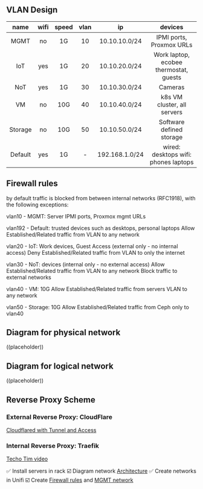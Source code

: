 ## VLAN Design

| name         | wifi | speed | vlan | ip         | devices                                                                                  |
|:------------:|:----:|:----:|:----:|:----------:|:----------------------------------------------------------------------------------------:|
| MGMT          | no   | 1G | 10    | 10.10.10.0/24  | IPMI ports, Proxmox URLs                                                           
| IoT          | yes  | 1G | 20   | 10.10.20.0/24 | Work laptop, ecobee thermostat, guests |
| NoT | yes   | 1G   | 30 | 10.10.30.0/24 |  Cameras                                                                    |
| VM      | no   | 10G | 40   | 10.10.40.0/24 | k8s VM cluster, all servers
| Storage | no   | 10G | 50   | 10.10.50.0/24 | Software defined storage                                                                    |
Default         | yes  | 1G | -   | 192.168.1.0/24 | wired: desktops wifi: phones  laptops                                                             |

## Firewall rules
by default traffic is blocked from between internal networks (RFC1918), with the following exceptions:

vlan10 - MGMT: Server IPMI ports, Proxmox mgmt URLs

vlan192 - Default: trusted devices such as desktops, personal laptops
Allow Established/Related traffic from VLAN to any network

vlan20 - IoT: Work devices, Guest Access (external only - no internal access)
Deny Established/Related traffic from VLAN to only the internet

vlan30 - NoT: devices (internal only - no external access)
Allow Established/Related traffic from VLAN to any network
Block traffic to external networks

vlan40 - VM: 10G
Allow Established/Related traffic from servers VLAN to any network

vlan50 - Storage: 10G
Allow Established/Related traffic from Ceph only to vlan40

## Diagram for physical network

((placeholder))

## Diagram for logical network

((placeholder))

## Reverse Proxy Scheme

### External Reverse Proxy: CloudFlare

[Cloudflared with Tunnel and Access](https://noted.lol/say-goodbye-to-reverse-proxy-and-hello-to-cloudflare-tunnels/)

### Internal Reverse Proxy: Traefik

[Techo Tim video](https://www.youtube.com/watch?v=liV3c9m_OX8&t=524s)

✅ Install servers in rack
☑️ Diagram network [Architecture](https://www.microsoft.com/en-us/microsoft-365/business-insights-ideas/resources/tips-for-mapping-your-network-diagram)
✅ Create networks in Unifi
☑️ Create [Firewall rules](https://help.ui.com/hc/en-us/articles/115003173168-UniFi-UDM-USG-Introduction-to-Firewall-Rules#4) and [MGMT network](https://help.ui.com/hc/en-us/articles/115010254227-UniFi-USG-Firewall-How-to-Disable-InterVLAN-Routing#option%203)
